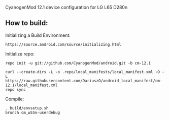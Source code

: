 CyanogenMod 12.1 device configuration for LG L65 D280n

How to build:
-------------

Initializing a Build Environment:

    https://source.android.com/source/initializing.html

Initialize repo:

    repo init -u git://github.com/CyanogenMod/android.git -b cm-12.1

    curl --create-dirs -L -o .repo/local_manifests/local_manifest.xml -O -L https://raw.githubusercontent.com/DariuszO/android_local_manifest/cm-12.1/local_manifest.xml
    repo sync

Compile:

    . build/envsetup.sh
    brunch cm_w55n-userdebug
